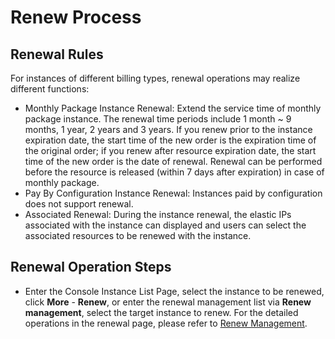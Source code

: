 # Renew Process

## Renewal Rules
For instances of different billing types, renewal operations may realize different functions:<br/>

- Monthly Package Instance Renewal: Extend the service time of monthly package instance. The renewal time periods include 1 month ~ 9 months, 1 year, 2 years and 3 years. If you renew prior to the instance expiration date, the start time of the new order is the expiration time of the original order; if you renew after resource expiration date, the start time of the new order is the date of renewal. Renewal can be performed before the resource is released (within 7 days after expiration) in case of monthly package.
- Pay By Configuration Instance Renewal: Instances paid by configuration does not support renewal.
- Associated Renewal: During the instance renewal, the elastic IPs associated with the instance can displayed and users can select the associated resources to be renewed with the instance.

## Renewal Operation Steps
- Enter the Console Instance List Page, select the instance to be renewed, click **More** - **Renew**, or enter the renewal management list via **Renew management**, select the target instance to renew. For the detailed operations in the renewal page, please refer to [Renew Management](https://docs.jdcloud.com/en/online-buying/renew-management).



